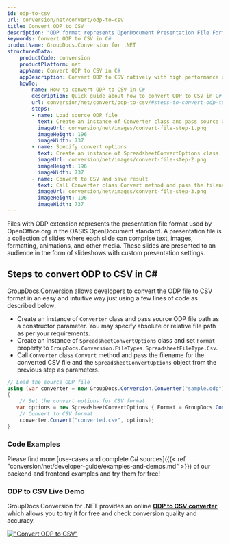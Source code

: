 ```yaml
---
id: odp-to-csv
url: conversion/net/convert/odp-to-csv
title: Convert ODP to CSV
description: "ODP format represents OpenDocument Presentation File Format with .odp extension. Learn how to convert ODP to CSV file programmatically in C# language using GroupDocs.Conversion for .NET library."
keywords: Convert ODP to CSV in C#
productName: GroupDocs.Conversion for .NET
structuredData:
    productCode: conversion
    productPlatform: net
    appName: Convert ODP to CSV in C#
    appDescription: Convert ODP to CSV natively with high performance using C# language and server side GroupDocs.Conversion for .NET APIs, without the use of any software like Microsoft or Open Office.
    howTo:
        name: How to convert ODP to CSV in C# 
        description: Quick guide about how to convert ODP to CSV in C# with high performance and accuracy.
        url: conversion/net/convert/odp-to-csv/#steps-to-convert-odp-to-csv-in-c
        steps:
        - name: Load source ODP file 
          text: Create an instance of Converter class and pass source ODP file path as a constructor parameter. You may specify absolute or relative file path as per your requirements. 
          imageUrl: conversion/net/images/convert-file-step-1.png
          imageHeight: 196
          imageWidth: 737
        - name: Specify convert options 
          text: Create an instance of SpreadsheetConvertOptions class.
          imageUrl: conversion/net/images/convert-file-step-2.png
          imageHeight: 196
          imageWidth: 737
        - name: Convert to CSV and save result 
          text: Call Converter class Convert method and pass the filename for the converted HTML file and the SpreadsheetConvertOptions object from the previous step as parameters.
          imageUrl: conversion/net/images/convert-file-step-3.png
          imageHeight: 196
          imageWidth: 737
---
```


Files with ODP extension represents the presentation file format used by OpenOffice.org in the OASIS OpenDocument standard. A presentation file is a collection of slides where each slide can comprise text, images, formatting, animations, and other media. These slides are presented to an audience in the form of slideshows with custom presentation settings.

## Steps to convert ODP to CSV in C#

[GroupDocs.Conversion](https://products.groupdocs.com/conversion/net) allows developers to convert the ODP file to CSV format in an easy and intuitive way just using a few lines of code as described below:

* Create an instance of `Converter` class and pass source ODP file path as a constructor parameter. You may specify absolute or relative file path as per your requirements. 
* Create an instance of `SpreadsheetConvertOptions` class and set `Format` property to `GroupDocs.Conversion.FileTypes.SpreadsheetFileType.Csv`.
* Call `Converter` class `Convert` method and pass the filename for the converted CSV file and the `SpreadsheetConvertOptions` object from the previous step as parameters.

```csharp
// Load the source ODP file
using (var converter = new GroupDocs.Conversion.Converter("sample.odp"))
{
    // Set the convert options for CSV format
   var options = new SpreadsheetConvertOptions { Format = GroupDocs.Conversion.FileTypes.SpreadsheetFileType.Csv };
    // Convert to CSV format
    converter.Convert("converted.csv", options);
}
```

### Code Examples

Please find more [use-cases and complete C# sources]({{< ref "conversion/net/developer-guide/examples-and-demos.md" >}}) of our backend and frontend examples and try them for free!

### ODP to CSV Live Demo

GroupDocs.Conversion for .NET provides an online [**ODP to CSV converter**](https://products.groupdocs.app/conversion/odp-to-csv), which allows you to try it for free and check conversion quality and accuracy.

[!["Convert ODP to CSV"](conversion/net/images/convert-to-csv/convert-odp-to-csv.png)](https://products.groupdocs.app/conversion/odp-to-csv)